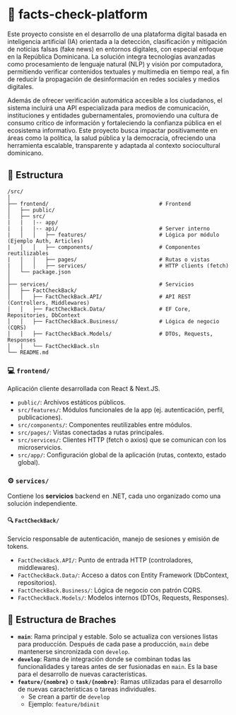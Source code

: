 # 🤖 facts-check-platform

Este proyecto consiste en el desarrollo de una plataforma digital basada en inteligencia artificial (IA) orientada a la detección, clasificación y mitigación de noticias falsas (fake news) en entornos digitales, con especial enfoque en la República Dominicana. La solución integra tecnologías avanzadas como procesamiento de lenguaje natural (NLP) y visión por computadora, permitiendo verificar contenidos textuales y multimedia en tiempo real, a fin de reducir la propagación de desinformación en redes sociales y medios digitales.

Además de ofrecer verificación automática accesible a los ciudadanos, el sistema incluirá una API especializada para medios de comunicación, instituciones y entidades gubernamentales, promoviendo una cultura de consumo crítico de información y fortaleciendo la confianza pública en el ecosistema informativo. Este proyecto busca impactar positivamente en áreas como la política, la salud pública y la democracia, ofreciendo una herramienta escalable, transparente y adaptada al contexto sociocultural dominicano.

## 📂 Estructura

```
/src/
│
├── frontend/                                   # Frontend
│   ├── public/
│   ├── src/
|   |   |-- app/
|   |   |-- api/                                # Server interno
|   │   │   ├── features/                       # Lógica por módulo (Ejemplo Auth, Articles)
|   │   │   ├── components/                     # Componentes reutilizables
|   │   │   ├── pages/                          # Rutas o vistas
|   │   │   ├── services/                       # HTTP clients (fetch)
│   └── package.json
│
├── services/                                   # Servicios
│   ├── FactCheckBack/
│   │   ├── FactCheckBack.API/                  # API REST (Controllers, Middlewares)
│   │   ├── FactCheckBack.Data/                 # EF Core, Repositories, DbContext
│   │   ├── FactCheckBack.Business/             # Lógica de negocio (CQRS)
│   │   ├── FactCheckBack.Models/               # DTOs, Requests, Responses
│   │   └── FactCheckBack.sln
└── README.md
```

### 💻 `frontend/`

Aplicación cliente desarrollada con React & Next.JS.

-   `public/`: Archivos estáticos públicos.
-   `src/features/`: Módulos funcionales de la app (ej. autenticación, perfil, publicaciones).
-   `src/components/`: Componentes reutilizables entre módulos.
-   `src/pages/`: Vistas conectadas a rutas principales.
-   `src/services/`: Clientes HTTP (fetch o axios) que se comunican con los microservicios.
-   `src/app/`: Configuración global de la aplicación (rutas, contexto, estado global).

### ⚙️ `services/`

Contiene los **servicios** backend en .NET, cada uno organizado como una solución independiente.

#### 🔍 `FactCheckBack/`

Servicio responsable de autenticación, manejo de sesiones y emisión de tokens.

-   `FactCheckBack.API/`: Punto de entrada HTTP (controladores, middlewares).
-   `FactCheckBack.Data/`: Acceso a datos con Entity Framework (DbContext, repositorios).
-   `FactCheckBack.Business/`: Lógica de negocio con patrón CQRS.
-   `FactCheckBack.Models/`: Modelos internos (DTOs, Requests, Responses).

## 🧵 Estructura de Braches

-   **`main`**: Rama principal y estable. Solo se actualiza con versiones listas para producción. Después de cada pase a producción, `main` debe mantenerse sincronizada con `develop`.
-   **`develop`**: Rama de integración donde se combinan todas las funcionalidades y tareas antes de ser fusionadas en `main`. Es la base para el desarrollo de nuevas características.
-   **`feature/{nombre}`** o **`task/{nombre}`**: Ramas utilizadas para el desarrollo de nuevas características o tareas individuales.
    -   Se crean a partir de `develop`
    -   Ejemplo: `feature/bdinit`

